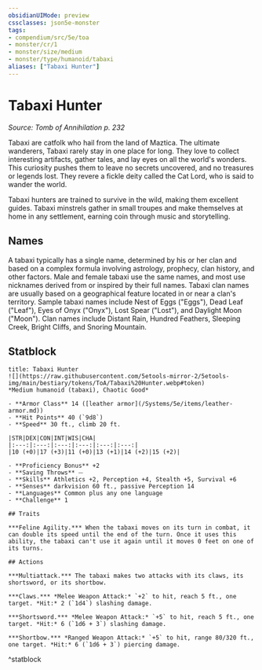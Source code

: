 ```yaml
---
obsidianUIMode: preview
cssclasses: json5e-monster
tags:
- compendium/src/5e/toa
- monster/cr/1
- monster/size/medium
- monster/type/humanoid/tabaxi
aliases: ["Tabaxi Hunter"]
---
```

# Tabaxi Hunter
*Source: Tomb of Annihilation p. 232*  

Tabaxi are catfolk who hail from the land of Maztica. The ultimate wanderers, Tabaxi rarely stay in one place for long. They love to collect interesting artifacts, gather tales, and lay eyes on all the world's wonders. This curiosity pushes them to leave no secrets uncovered, and no treasures or legends lost. They revere a fickle deity called the Cat Lord, who is said to wander the world.

Tabaxi hunters are trained to survive in the wild, making them excellent guides. Tabaxi minstrels gather in small troupes and make themselves at home in any settlement, earning coin through music and storytelling.

## Names

A tabaxi typically has a single name, determined by his or her clan and based on a complex formula involving astrology, prophecy, clan history, and other factors. Male and female tabaxi use the same names, and most use nicknames derived from or inspired by their full names. Tabaxi clan names are usually based on a geographical feature located in or near a clan's territory. Sample tabaxi names include Nest of Eggs ("Eggs"), Dead Leaf ("Leaf"), Eyes of Onyx ("Onyx"), Lost Spear ("Lost"), and Daylight Moon ("Moon"). Clan names include Distant Rain, Hundred Feathers, Sleeping Creek, Bright Cliffs, and Snoring Mountain.

## Statblock

```ad-statblock
title: Tabaxi Hunter
![](https://raw.githubusercontent.com/5etools-mirror-2/5etools-img/main/bestiary/tokens/ToA/Tabaxi%20Hunter.webp#token)
*Medium humanoid (tabaxi), Chaotic Good*

- **Armor Class** 14 ([leather armor](/Systems/5e/items/leather-armor.md))
- **Hit Points** 40 (`9d8`)
- **Speed** 30 ft., climb 20 ft.

|STR|DEX|CON|INT|WIS|CHA|
|:---:|:---:|:---:|:---:|:---:|:---:|
|10 (+0)|17 (+3)|11 (+0)|13 (+1)|14 (+2)|15 (+2)|

- **Proficiency Bonus** +2
- **Saving Throws** ⏤
- **Skills** Athletics +2, Perception +4, Stealth +5, Survival +6
- **Senses** darkvision 60 ft., passive Perception 14
- **Languages** Common plus any one language
- **Challenge** 1

## Traits

***Feline Agility.*** When the tabaxi moves on its turn in combat, it can double its speed until the end of the turn. Once it uses this ability, the tabaxi can't use it again until it moves 0 feet on one of its turns.

## Actions

***Multiattack.*** The tabaxi makes two attacks with its claws, its shortsword, or its shortbow.

***Claws.*** *Melee Weapon Attack:* `+2` to hit, reach 5 ft., one target. *Hit:* 2 (`1d4`) slashing damage.

***Shortsword.*** *Melee Weapon Attack:* `+5` to hit, reach 5 ft., one target. *Hit:* 6 (`1d6 + 3`) slashing damage.

***Shortbow.*** *Ranged Weapon Attack:* `+5` to hit, range 80/320 ft., one target. *Hit:* 6 (`1d6 + 3`) piercing damage.
```
^statblock